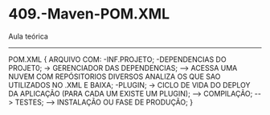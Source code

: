 # 409.-Maven-POM.XML
Aula teórica
_____________________
POM.XML {
  ARQUIVO COM:
    -INF.PROJETO;
    -DEPENDENCIAS DO PROJET0;
      -> GERENCIADOR DAS DEPENDENCIAS;
        --> ACESSA UMA NUVEM COM REPÓSITORIOS DIVERSOS ANALIZA OS QUE SAO UTILIZADOS NO .XML E BAIXA;
    -PLUGIN;
      -> CICLO DE VIDA DO DEPLOY DA APLICAÇÃO (PARA CADA UM EXISTE UM PLUGIN);
       --> COMPILAÇÃO;
       --> TESTES;
       --> INSTALAÇÃO OU FASE DE PRODUÇÃO;
       }
